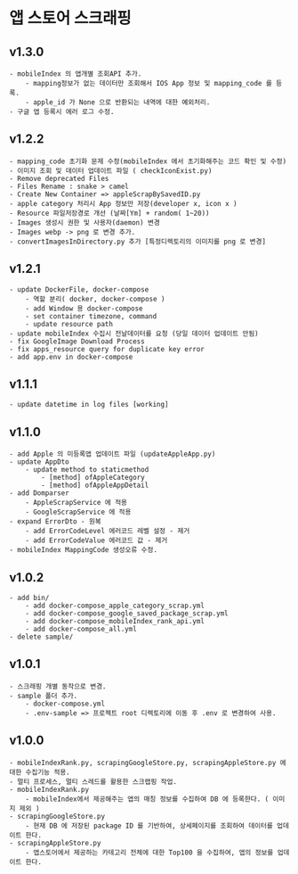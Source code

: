# 앱 스토어 스크래핑
## v1.3.0
    - mobileIndex 의 앱개별 조회API 추가. 
        - mapping정보가 없는 데이터만 조회해서 IOS App 정보 및 mapping_code 를 등록.
        - apple_id 가 None 으로 반환되는 내역에 대한 예외처리.
    - 구글 앱 등록시 에러 로그 수정.
## v1.2.2
    - mapping_code 초기화 문제 수정(mobileIndex 에서 초기화해주는 코드 확인 및 수정)
    - 이미지 조회 및 데이터 업데이트 파일 ( checkIconExist.py)
    - Remove deprecated Files 
    - Files Rename : snake > camel
    - Create New Container => appleScrapBySavedID.py
    - apple category 처리시 App 정보만 저장(developer x, icon x ) 
    - Resource 파일저장경로 개선 (날짜[Ym] + random( 1~20))
    - Images 생성시 권한 및 사용자(daemon) 변경 
    - Images webp -> png 로 변경 추가.
    - convertImagesInDirectory.py 추가 [특정디렉토리의 이미지를 png 로 변경]
## v1.2.1 
    - update DockerFile, docker-compose 
        - 역할 분리( docker, docker-compose )
        - add Window 용 docker-compose
        - set container timezone, command
        - update resource path
    - update mobileIndex 수집시 전날데이터를 요청 (당일 데이터 업데이트 안됨)
    - fix GoogleImage Download Process
    - fix apps_resource query for duplicate key error
    - add app.env in docker-compose 

## v1.1.1 
    - update datetime in log files [working]
## v1.1.0
    - add Apple 의 미등록앱 업데이트 파일 (updateAppleApp.py) 
    - update AppDto 
        - update method to staticmethod
            - [method] ofAppleCategory
            - [method] ofAppleAppDetail
    - add Domparser
        - AppleScrapService 에 적용
        - GoogleScrapService 에 적용
    - expand ErrorDto - 원복
        - add ErrorCodeLevel 에러코드 레벨 설정 - 제거
        - add ErrorCodeValue 에러코드 값 - 제거
    - mobileIndex MappingCode 생성오류 수정.
## v1.0.2
    - add bin/ 
        - add docker-compose_apple_category_scrap.yml
        - add docker-compose_google_saved_package_scrap.yml
        - add docker-compose_mobileIndex_rank_api.yml
        - add docker-compose_all.yml
    - delete sample/

## v1.0.1
    - 스크래핑 개별 동작으로 변경.
    - sample 폴더 추가. 
        - docker-compose.yml
        - .env-sample => 프로젝트 root 디렉토리에 이동 후 .env 로 변경하여 사용.
## v1.0.0
    - mobileIndexRank.py, scrapingGoogleStore.py, scrapingAppleStore.py 에 대한 수집기능 적용.
    - 멀티 프로세스, 멀티 스레드를 활용한 스크랩핑 작업.
    - mobileIndexRank.py
        - mobileIndex에서 제공해주는 앱의 매칭 정보를 수집하여 DB 에 등록한다. ( 이미지 제외 )
    - scrapingGoogleStore.py
        - 현재 DB 에 저장된 package ID 를 기반하여, 상세페이지를 조회하여 데이터를 업데이트 한다.
    - scrapingAppleStore.py
        - 앱스토어에서 제공하는 카테고리 전체에 대한 Top100 을 수집하여, 앱의 정보를 업데이트 한다.